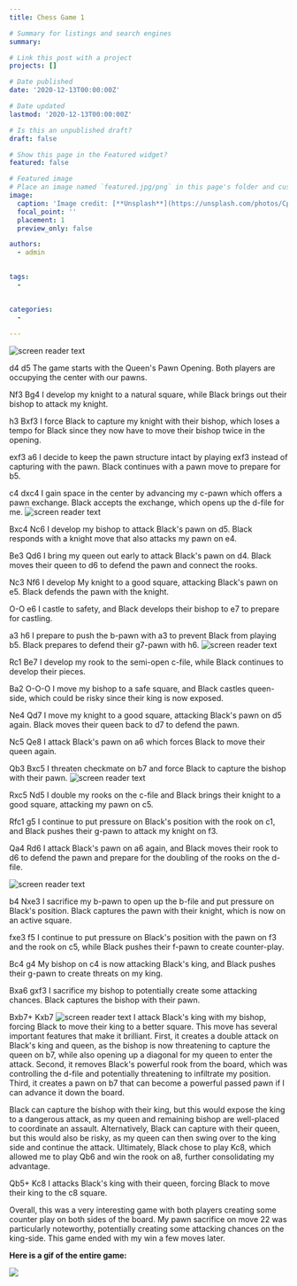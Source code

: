 ```yaml
---
title: Chess Game 1

# Summary for listings and search engines
summary: 

# Link this post with a project
projects: []

# Date published
date: '2020-12-13T00:00:00Z'

# Date updated
lastmod: '2020-12-13T00:00:00Z'

# Is this an unpublished draft?
draft: false

# Show this page in the Featured widget?
featured: false

# Featured image
# Place an image named `featured.jpg/png` in this page's folder and customize its options here.
image:
  caption: 'Image credit: [**Unsplash**](https://unsplash.com/photos/CpkOjOcXdUY)'
  focal_point: ''
  placement: 1
  preview_only: false

authors:
  - admin
  

tags:
  - 
  

categories:
  - 
  
---
```



![screen reader text](chess1.jpg "Cohort Breakdown")

d4 d5
The game starts with the Queen's Pawn Opening. Both players are occupying the center with our pawns.

Nf3 Bg4
I develop my knight to a natural square, while Black brings out their bishop to attack my knight.

h3 Bxf3
I force Black to capture my knight with their bishop, which loses a tempo for Black since they now have to move their bishop twice in the opening.

exf3 a6
I decide to keep the pawn structure intact by playing exf3 instead of capturing with the pawn. Black continues with a pawn move to prepare for b5.

c4 dxc4
I gain space in the center by advancing my c-pawn which offers a pawn exchange. Black accepts the exchange, which opens up the d-file for me.
![screen reader text](chess2.jpg "Queen's Pawn Opening: Anti-Torre Attack")

Bxc4 Nc6
I develop my bishop to attack Black's pawn on d5. Black responds with a knight move that also attacks my pawn on e4.

Be3 Qd6
I bring my queen out early to attack Black's pawn on d4. Black moves their queen to d6 to defend the pawn and connect the rooks.

Nc3 Nf6
I develop My knight to a good square, attacking Black's pawn on e5. Black defends the pawn with the knight.

O-O e6
I castle to safety, and Black develops their bishop to e7 to prepare for castling.

a3 h6
I prepare to push the b-pawn with a3 to prevent Black from playing b5. Black prepares to defend their g7-pawn with h6.
![screen reader text](chess3.jpg "Middle Game Beginning")

Rc1 Be7
I develop my rook to the semi-open c-file, while Black continues to develop their pieces.

Ba2 O-O-O
I move my bishop to a safe square, and Black castles queen-side, which could be risky since their king is now exposed.

Ne4 Qd7
I move my knight to a good square, attacking Black's pawn on d5 again. Black moves their queen back to d7 to defend the pawn.

Nc5 Qe8
I attack Black's pawn on a6 which forces Black to move their queen again.

Qb3 Bxc5
I threaten checkmate on b7 and force Black to capture the bishop with their pawn.
![screen reader text](chess4.jpg "Cohort Breakdown")

Rxc5 Nd5
I double my rooks on the c-file and Black brings their knight to a good square, attacking my pawn on c5.

Rfc1 g5
I continue to put pressure on Black's position with the rook on c1, and Black pushes their g-pawn to attack my knight on f3.

Qa4 Rd6
I attack Black's pawn on a6 again, and Black moves their rook to d6 to defend the pawn and prepare for the doubling of the rooks on the d-file.

![screen reader text](chess5.jpg "Middle Game Continued")

b4 Nxe3
I sacrifice my b-pawn to open up the b-file and put pressure on Black's position. Black captures the pawn with their knight, which is now on an active square.

fxe3 f5
I continue to put pressure on Black's position with the pawn on f3 and the rook on c5, while Black pushes their f-pawn to create counter-play.

Bc4 g4
My bishop on c4 is now attacking Black's king, and Black pushes their g-pawn to create threats on my king.

Bxa6 gxf3
I sacrifice my bishop to potentially create some attacking chances. Black captures the bishop with their pawn.

Bxb7+ Kxb7
![screen reader text](brilliant3.jpg "Brilliant Move")
I attack Black's king with my bishop, forcing Black to move their king to a better square. This move has several important features that make it brilliant. First, it creates a double attack on Black's king and queen, as the bishop is now threatening to capture the queen on b7, while also opening up a diagonal for my queen to enter the attack. Second, it removes Black's powerful rook from the board, which was controlling the d-file and potentially threatening to infiltrate my position. Third, it creates a pawn on b7 that can become a powerful passed pawn if I can advance it down the board.

Black can capture the bishop with their king, but this would expose the king to a dangerous attack, as my queen and remaining bishop are well-placed to coordinate an assault. Alternatively, Black can capture with their queen, but this would also be risky, as my queen can then swing over to the king side and continue the attack. Ultimately, Black chose to play Kc8, which allowed me to play Qb6 and win the rook on a8, further consolidating my advantage.

Qb5+ Kc8
I attacks Black's king with their queen, forcing Black to move their king to the c8 square.

Overall, this was a very interesting game with both players creating some counter play on both sides of the board. My pawn sacrifice on move 22 was particularly noteworthy, potentially creating some attacking chances on the king-side. This game ended with my win a few moves later.

**Here is a gif of the entire game:**

![](https://media.giphy.com/media/v1.Y2lkPTc5MGI3NjExODY1YzRhOWQwY2RkZDY3NWVlNmU2NWVlMjhhNTIwZDk0NWMzOTYxZCZjdD1n/lrBdQb0hHd6lPPHsey/giphy.gif)
